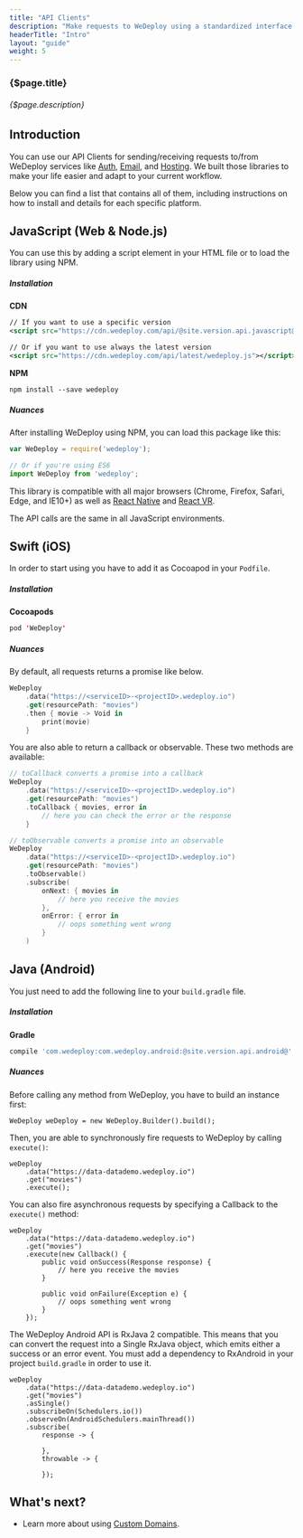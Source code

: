 ```yaml
---
title: "API Clients"
description: "Make requests to WeDeploy using a standardized interface."
headerTitle: "Intro"
layout: "guide"
weight: 5
---
```


### {$page.title}

###### {$page.description}

<article id="1">

## Introduction

You can use our API Clients for sending/receiving requests to/from WeDeploy services like [Auth](/docs/auth/getting-started/), [Email](/docs/email/getting-started/), and [Hosting](/docs/hosting/getting-started/). We built those libraries to make your life easier and adapt to your current workflow.

Below you can find a list that contains all of them, including instructions on how to install and details for each specific platform.

</article>

<article id="2">

## JavaScript (Web & Node.js)

You can use this by adding a script element in your HTML file or to load the library using NPM.

##### Installation

**CDN**

```xml
// If you want to use a specific version
<script src="https://cdn.wedeploy.com/api/@site.version.api.javascript@/wedeploy.js"></script>

// Or if you want to use always the latest version
<script src="https://cdn.wedeploy.com/api/latest/wedeploy.js"></script>
```

**NPM**

```
npm install --save wedeploy
```

##### Nuances

After installing WeDeploy using NPM, you can load this package like this:

```javascript
var WeDeploy = require('wedeploy');

// Or if you're using ES6
import WeDeploy from 'wedeploy';
```

This library is compatible with all major browsers (Chrome, Firefox, Safari, Edge, and IE10+) as well as [React Native](https://facebook.github.io/react-native/) and [React VR](https://facebook.github.io/react-vr/).

The API calls are the same in all JavaScript environments.

</article>

<article id="3">

## Swift (iOS)

In order to start using you have to add it as Cocoapod in your `Podfile`.

##### Installation

**Cocoapods**

```swift
pod 'WeDeploy'
```

##### Nuances

By default, all requests returns a promise like below.

```swift
WeDeploy
	.data("https://<serviceID>-<projectID>.wedeploy.io")
	.get(resourcePath: "movies")
	.then { movie -> Void in
		print(movie)
	}
```

You are also able to return a callback or observable. These two methods are available:

```swift
// toCallback converts a promise into a callback
WeDeploy
	.data("https://<serviceID>-<projectID>.wedeploy.io")
	.get(resourcePath: "movies")
	.toCallback { movies, error in
		// here you can check the error or the response
	}

// toObservable converts a promise into an observable
WeDeploy
	.data("https://<serviceID>-<projectID>.wedeploy.io")
	.get(resourcePath: "movies")
	.toObservable()
	.subscribe(
		onNext: { movies in
			// here you receive the movies
		},
		onError: { error in
			// oops something went wrong
		}
	)
```

</article>

<article id="4">

## Java (Android)

You just need to add the following line to your `build.gradle` file.

##### Installation

**Gradle**

```groovy
compile 'com.wedeploy:com.wedeploy.android:@site.version.api.android@'
```

##### Nuances

Before calling any method from WeDeploy, you have to build an instance first:

```text/x-java
WeDeploy weDeploy = new WeDeploy.Builder().build();
```

Then, you are able to synchronously fire requests to WeDeploy by calling `execute()`:

```text/x-java
weDeploy
	.data("https://data-datademo.wedeploy.io")
	.get("movies")
	.execute();
```

You can also fire asynchronous requests by specifying a Callback to the `execute()` method:

```text/x-java
weDeploy
	.data("https://data-datademo.wedeploy.io")
	.get("movies")
	.execute(new Callback() {
		public void onSuccess(Response response) {
			// here you receive the movies
		}

		public void onFailure(Exception e) {
			// oops something went wrong
		}
	});
```

The WeDeploy Android API is RxJava 2 compatible. This means that you can convert the request into a Single RxJava object, which emits either a success or an error event. You must add a dependency to RxAndroid in your project `build.gradle` in order to use it.

```text/x-java
weDeploy
	.data("https://data-datademo.wedeploy.io")
	.get("movies")
	.asSingle()
	.subscribeOn(Schedulers.io())
	.observeOn(AndroidSchedulers.mainThread())
	.subscribe(
		response -> {

		},
		throwable -> {

		});
```

</article>

## What's next?

* Learn more about using [Custom Domains](/docs/intro/custom-domains/).
